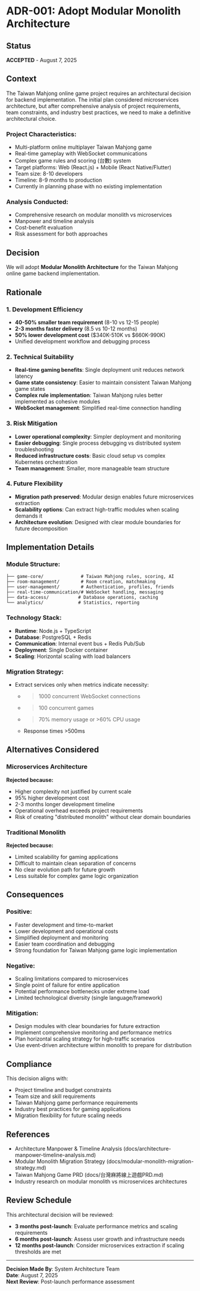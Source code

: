 # ADR-001: Adopt Modular Monolith Architecture

## Status
**ACCEPTED** - August 7, 2025

## Context

The Taiwan Mahjong online game project requires an architectural decision for backend implementation. The initial plan considered microservices architecture, but after comprehensive analysis of project requirements, team constraints, and industry best practices, we need to make a definitive architectural choice.

### Project Characteristics:
- Multi-platform online multiplayer Taiwan Mahjong game
- Real-time gameplay with WebSocket communications
- Complex game rules and scoring (台數) system
- Target platforms: Web (React.js) + Mobile (React Native/Flutter)
- Team size: 8-10 developers
- Timeline: 8-9 months to production
- Currently in planning phase with no existing implementation

### Analysis Conducted:
- Comprehensive research on modular monolith vs microservices
- Manpower and timeline analysis
- Cost-benefit evaluation
- Risk assessment for both approaches

## Decision

We will adopt **Modular Monolith Architecture** for the Taiwan Mahjong online game backend implementation.

## Rationale

### 1. **Development Efficiency**
- **40-50% smaller team requirement** (8-10 vs 12-15 people)
- **2-3 months faster delivery** (8.5 vs 10-12 months)
- **50% lower development cost** ($340K-510K vs $660K-990K)
- Unified development workflow and debugging process

### 2. **Technical Suitability**
- **Real-time gaming benefits**: Single deployment unit reduces network latency
- **Game state consistency**: Easier to maintain consistent Taiwan Mahjong game states
- **Complex rule implementation**: Taiwan Mahjong rules better implemented as cohesive modules
- **WebSocket management**: Simplified real-time connection handling

### 3. **Risk Mitigation**
- **Lower operational complexity**: Simpler deployment and monitoring
- **Easier debugging**: Single process debugging vs distributed system troubleshooting
- **Reduced infrastructure costs**: Basic cloud setup vs complex Kubernetes orchestration
- **Team management**: Smaller, more manageable team structure

### 4. **Future Flexibility**
- **Migration path preserved**: Modular design enables future microservices extraction
- **Scalability options**: Can extract high-traffic modules when scaling demands it
- **Architecture evolution**: Designed with clear module boundaries for future decomposition

## Implementation Details

### Module Structure:
```
├── game-core/              # Taiwan Mahjong rules, scoring, AI
├── room-management/        # Room creation, matchmaking
├── user-management/        # Authentication, profiles, friends
├── real-time-communication/# WebSocket handling, messaging
├── data-access/           # Database operations, caching
└── analytics/             # Statistics, reporting
```

### Technology Stack:
- **Runtime**: Node.js + TypeScript
- **Database**: PostgreSQL + Redis
- **Communication**: Internal event bus + Redis Pub/Sub
- **Deployment**: Single Docker container
- **Scaling**: Horizontal scaling with load balancers

### Migration Strategy:
- Extract services only when metrics indicate necessity:
  - >1000 concurrent WebSocket connections
  - >100 concurrent games
  - >70% memory usage or >60% CPU usage
  - Response times >500ms

## Alternatives Considered

### Microservices Architecture
**Rejected because:**
- Higher complexity not justified by current scale
- 95% higher development cost
- 2-3 months longer development timeline
- Operational overhead exceeds project requirements
- Risk of creating "distributed monolith" without clear domain boundaries

### Traditional Monolith
**Rejected because:**
- Limited scalability for gaming applications
- Difficult to maintain clean separation of concerns
- No clear evolution path for future growth
- Less suitable for complex game logic organization

## Consequences

### Positive:
- Faster development and time-to-market
- Lower development and operational costs
- Simplified deployment and monitoring
- Easier team coordination and debugging
- Strong foundation for Taiwan Mahjong game logic implementation

### Negative:
- Scaling limitations compared to microservices
- Single point of failure for entire application
- Potential performance bottlenecks under extreme load
- Limited technological diversity (single language/framework)

### Mitigation:
- Design modules with clear boundaries for future extraction
- Implement comprehensive monitoring and performance metrics
- Plan horizontal scaling strategy for high-traffic scenarios
- Use event-driven architecture within monolith to prepare for distribution

## Compliance

This decision aligns with:
- Project timeline and budget constraints
- Team size and skill requirements
- Taiwan Mahjong game performance requirements
- Industry best practices for gaming applications
- Migration flexibility for future scaling needs

## References

- Architecture Manpower & Timeline Analysis (docs/architecture-manpower-timeline-analysis.md)
- Modular Monolith Migration Strategy (docs/modular-monolith-migration-strategy.md)
- Taiwan Mahjong Game PRD (docs/台灣麻將線上遊戲PRD.md)
- Industry research on modular monolith vs microservices architectures

## Review Schedule

This architectural decision will be reviewed:
- **3 months post-launch**: Evaluate performance metrics and scaling requirements
- **6 months post-launch**: Assess user growth and infrastructure needs
- **12 months post-launch**: Consider microservices extraction if scaling thresholds are met

---

**Decision Made By**: System Architecture Team  
**Date**: August 7, 2025  
**Next Review**: Post-launch performance assessment